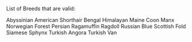 List of Breeds that are valid:

Abyssinian
American Shorthair
Bengal
Himalayan
Maine Coon
Manx
Norwegian Forest
Persian
Ragamuffin 
Ragdoll
Russian Blue
Scottish Fold
Siamese
Sphynx
Turkish Angora
Turkish Van